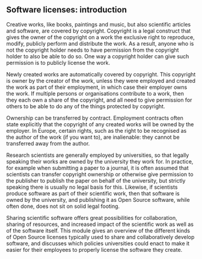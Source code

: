 ## Software licenses: introduction

Creative works, like books, paintings and music, but also scientific articles and software, are covered by copyright. Copyright is a legal construct that gives the owner of the copyright on a work the exclusive right to reproduce, modify, publicly perform and distribute the work. As a result, anyone who is not the copyright holder needs to have permission from the copyright holder to also be able to do so. One way a copyright holder can give such permission is to publicly license the work.

Newly created works are automatically covered by copyright. This copyright is owner by the creator of the work, unless they were employed and created the work as part of their employment, in which case their employer owns the work. If multiple persons or organisations contribute to a work, then they each own a share of the copyright, and all need to give permission for others to be able to do any of the things protected by copyright.

Ownership can be transferred by contract. Employment contracts often state explicitly that the copyright of any created works will be owned by the employer. In Europe, certain rights, such as the right to be recognised as the author of the work (if you want to), are inalienable: they cannot be transferred away from the author.

Research scientists are generally employed by universities, so that legally speaking their works are owned by the university they work for. In practice, for example when submitting a paper to a journal, it is often assumed that scientists can transfer copyright ownership or otherwise give permission to the publisher to publish the paper on behalf of the university, but strictly speaking there is usually no legal basis for this. Likewise, if scientists produce software as part of their scientific work, then that software is owned by the university, and publishing it as Open Source software, while often done, does not sit on solid legal footing.

Sharing scientific software offers great possibilities for collaboration, sharing of resources, and increased impact of the scientific work as well as of the software itself. This module gives an overview of the different kinds of Open Source licenses typically used to share and collaboratively develop software, and discusses which policies universities could enact to make it easier for their employees to properly license the software they create.

